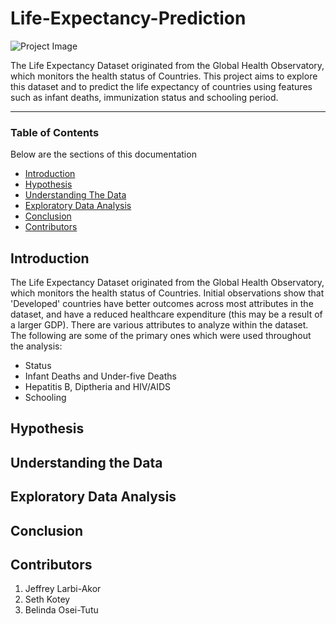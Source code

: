 # Life-Expectancy-Prediction
![Project Image](https://images.everydayhealth.com/images/healthy-living/us-life-expectancy-drops-722x406.jpg)
 
The Life Expectancy Dataset originated from the Global Health Observatory, which monitors the health status of Countries. This project aims to explore this dataset and to predict the life expectancy of countries using features such as infant deaths, immunization status and schooling period.
 
---

### Table of Contents
Below are the sections of this documentation
 
- [Introduction](#introduction)
- [Hypothesis](#hypothesis)
- [Understanding The Data](#understanding-the-data)
- [Exploratory Data Analysis](#exploratory-data-analysis)
- [Conclusion](#conclusion)
- [Contributors](#contributors)
 
## Introduction
The Life Expectancy Dataset originated from the Global Health Observatory, which monitors the health status of Countries. Initial observations show that 'Developed' countries have better outcomes across most attributes in the dataset, and have a reduced healthcare expenditure (this may be a result of a larger GDP). There are various attributes to analyze within the dataset. The following are some of the primary ones which were used throughout the analysis:
* Status
* Infant Deaths and Under-five Deaths
* Hepatitis B, Diptheria and HIV/AIDS
* Schooling

## Hypothesis


## Understanding the Data


## Exploratory Data Analysis


## Conclusion


## Contributors
1. Jeffrey Larbi-Akor
2. Seth Kotey
3. Belinda Osei-Tutu
